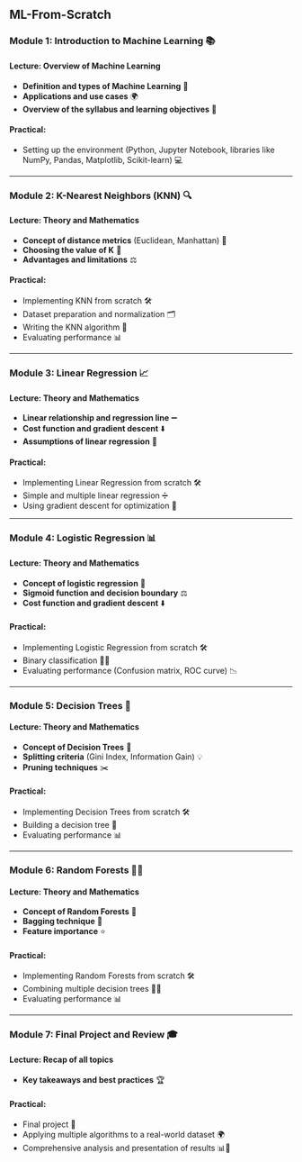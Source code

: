 ## ML-From-Scratch
### Module 1: Introduction to Machine Learning 📚
#### Lecture: Overview of Machine Learning
- **Definition and types of Machine Learning** 🤖
- **Applications and use cases** 🌍
- **Overview of the syllabus and learning objectives** 🎯

#### Practical:
- Setting up the environment (Python, Jupyter Notebook, libraries like NumPy, Pandas, Matplotlib, Scikit-learn) 💻

---

### Module 2: K-Nearest Neighbors (KNN) 🔍
#### Lecture: Theory and Mathematics
- **Concept of distance metrics** (Euclidean, Manhattan) 📏
- **Choosing the value of K** 🔢
- **Advantages and limitations** ⚖️

#### Practical:
- Implementing KNN from scratch 🛠️
- Dataset preparation and normalization 🗂️
- Writing the KNN algorithm 📝
- Evaluating performance 📊

---

### Module 3: Linear Regression 📈
#### Lecture: Theory and Mathematics
- **Linear relationship and regression line** ➖
- **Cost function and gradient descent** ⬇️
- **Assumptions of linear regression** 📏

#### Practical:
- Implementing Linear Regression from scratch 🛠️
- Simple and multiple linear regression ➗
- Using gradient descent for optimization 🚀

---

### Module 4: Logistic Regression 📊
#### Lecture: Theory and Mathematics
- **Concept of logistic regression** 🔐
- **Sigmoid function and decision boundary** ⚖️
- **Cost function and gradient descent** ⬇️

#### Practical:
- Implementing Logistic Regression from scratch 🛠️
- Binary classification 🔲🔘
- Evaluating performance (Confusion matrix, ROC curve) 📉

---

### Module 5: Decision Trees 🌳
#### Lecture: Theory and Mathematics
- **Concept of Decision Trees** 🌲
- **Splitting criteria** (Gini Index, Information Gain) 💡
- **Pruning techniques** ✂️

#### Practical:
- Implementing Decision Trees from scratch 🛠️
- Building a decision tree 🌳
- Evaluating performance 📊

---

### Module 6: Random Forests 🌲🌲
#### Lecture: Theory and Mathematics
- **Concept of Random Forests** 🌳
- **Bagging technique** 🎒
- **Feature importance** ⭐

#### Practical:
- Implementing Random Forests from scratch 🛠️
- Combining multiple decision trees 🌲🌲
- Evaluating performance 📊

---

### Module 7: Final Project and Review 🎓
#### Lecture: Recap of all topics
- **Key takeaways and best practices** 🏆

#### Practical:
- Final project 📝
- Applying multiple algorithms to a real-world dataset 🌍
- Comprehensive analysis and presentation of results 📊🎤

